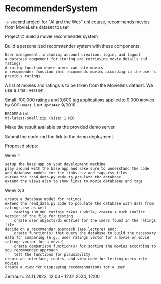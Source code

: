 # RecommenderSystem
-> second project for "AI and the Web" uni course, recommends movies from MovieLens dataset to user

                                   
 Project 2: Build a movie recommender system

Build a personalized recommender system with these components:

    User management, including account creation, login, and logout
    A database component for storing and retrieving movie details and ratings
    A rating function where users can rate movies
    A recommender function that recommends movies according to the user's previous ratings


A list of movies and ratings is to be taken from the Movielens dataset. We use a small version:

Small: 100,000 ratings and 3,600 tag applications applied to 9,000 movies by 600 users. Last updated 9/2018.

    README.html
    ml-latest-small.zip (size: 1 MB)

 

Make the result available on the provided demo server.

Submit the code and the link to the demo deployment.

 

Proposed steps:

Week 1

    setup the base app on your development machine
    play around with the base app and make sure to understand the code
    add database models for the links.csv and tags.csv files
    extend the read_data.py code to populate the database
    extend the views also to show links to movie databases and tags

 

Week 2/3

    create a database model for ratings
    extend the read_data.py code to populate the database with data from ratings.csv as well
        reading 100.000 ratings takes a while; create a much smaller version of the file for testing
        create user objects/db entries for the users found in the ratings file
    decide on a recommender approach (see lecture) and:
        create function(s) that query the database to build the necessary data for comparing (e.g., user ratings vector for a movie or movie ratings vector for a movie)
        create comparison function(s) for sorting the movies according to you recommender approach
        test the functions for plausibility
    create an interface, routes, and view code for letting users rate movies
    create a view for displaying recommendations for a user

Zeitraum: 24.11.2023, 12:00 – 12.01.2024, 12:00 
